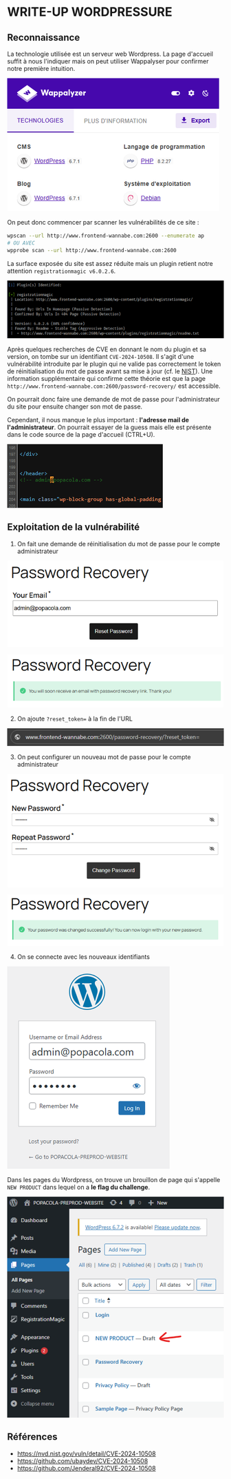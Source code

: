 # WRITE-UP WORDPRESSURE

## Reconnaissance

La technologie utilisée est un serveur web Wordpress.
La page d'accueil suffit à nous l'indiquer mais on peut utiliser Wappalyser pour confirmer notre première intuition.

![wappalyzer](assets/wappalyzer.png)

On peut donc commencer par scanner les vulnérabilités de ce site :

```bash
wpscan --url http://www.frontend-wannabe.com:2600 --enumerate ap
# OU AVEC
wpprobe scan --url http://www.frontend-wannabe.com:2600
```

La surface exposée du site est assez réduite mais un plugin retient notre attention `registrationmagic v6.0.2.6`.

![wpscan](assets/wpscan.png)

Après quelques recherches de CVE en donnant le nom du plugin et sa version, on tombe sur un identifiant `CVE-2024-10508`.
Il s'agit d'une vulnérabilité introduite par le plugin qui ne valide pas correctement le token de réinitialisation du mot de passe avant sa mise à jour (cf. le [NIST](https://nvd.nist.gov/vuln/detail/CVE-2024-10508)).
Une information supplémentaire qui confirme cette théorie est que la page `http://www.frontend-wannabe.com:2600/password-recovery/` est accessible.

On pourrait donc faire une demande de mot de passe pour l'administrateur du site pour ensuite changer son mot de passe.

Cependant, il nous manque le plus important : **l'adresse mail de l'administrateur**.
On pourrait essayer de la guess mais elle est présente dans le code source de la page d'accueil (CTRL+U).

![admin-mail](assets/admin-mail.png)

## Exploitation de la vulnérabilité

1. On fait une demande de réinitialisation du mot de passe pour le compte administrateur

![step1](assets/exploit_step_1.png)

![step2](assets/exploit_step_2.png)

2. On ajoute `?reset_token=` à la fin de l'URL

![step3](assets/exploit_step_3.png)

3. On peut configurer un nouveau mot de passe pour le compte administrateur

![step4](assets/exploit_step_4.png)

![step5](assets/exploit_step_5.png)

4. On se connecte avec les nouveaux identifiants

![step6](assets/exploit_step_6.png)

Dans les pages du Wordpress, on trouve un brouillon de page qui s'appelle `NEW PRODUCT` dans lequel on a **le flag du challenge**.

![step7](assets/exploit_step_7.png)

## Références

- https://nvd.nist.gov/vuln/detail/CVE-2024-10508
- https://github.com/ubaydev/CVE-2024-10508
- https://github.com/Jenderal92/CVE-2024-10508

